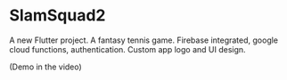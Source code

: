 # SlamSquad2

A new Flutter project. A fantasy tennis game. Firebase integrated, google cloud functions, authentication. Custom app logo and UI design.

(Demo in the video)

